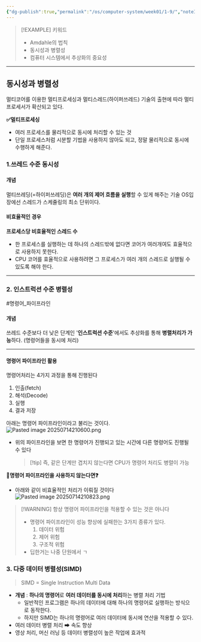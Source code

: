 ```yaml
---
{"dg-publish":true,"permalink":"/os/computer-system/week01/1-9/","noteIcon":"","created":"2025-07-14T20:54:10.593+09:00","updated":"2025-07-21T10:24:16.289+09:00"}
---
```





>[!EXAMPLE] 키워드
>- Amdahle의 법칙 
>- 동시성과 병렬성
>- 컴퓨터 시스템에서 추상화의 중요성 

--- 
## 동시성과 병렬성 

멀티코어를 이용한 멀티프로세싱과 멀티스레드(하이퍼쓰레드) 기술의 출현에 따라 멀티프로세서가 확산되고 있다.

**✅멀티프로세싱**
- 여러 프로세스를 물리적으로 동시에 처리할 수 있는 것
- 단일 프로세스처럼 시분할 기법을 사용하지 않아도 되고, 정말 물리적으로 동시에 수행하게 해준다.


### 1.쓰레드 수준 동시성 
#### 개념 

멀티쓰레딩(=하이퍼쓰레딩)은 **여러 개의 제어 흐름을 실행**할 수 있게 해주는 기술 
OS입장에선 스레드가 스케쥴링의 최소 단위이다.

#### 비효율적인 경우 
**프로세스당 비효율적인 스레드 수** 
- 한 프로세스를 실행하는 데 하나의 스레드밖에 없다면 코어가 여러개여도 효율적으로 사용하지 못한다.
- CPU 코어를 효율적으로 사용하려면 그 프로세스가 여러 개의 스레드로 실행될 수 있도록 해야 한다.


--- 
### 2. 인스트럭션 수준 병렬성 
#명령어_파이프라인


#### 개념 

쓰레드 수준보다 더 낮은 단계인 '**인스트럭션 수준**'에서도 추상화를 통해 **병렬처리가 가능**하다.
(명령어들을 동시에 처리)

--- 
#### 명령어 파이프라인 활용 
명령어처리는 4가지 과정을 통해 진행된다
1. 인출(fetch)
2. 해석(Decode)
3. 실행
4. 결과 저장 

아래는 명령어 파이프라인이라고 불리는 것이다.
![Pasted image 20250714210600.png](/img/user/supporter/image/Pasted%20image%2020250714210600.png)
- 위의 파이프라인을 보면 한 명령어가 진행되고 있는 시간에 다른 명령어도 진행될 수 있다
  > [!tip] 즉, 같은 단계만 겹치지 않는다면 CPU가 명령어 처리도 병렬이 가능 

**💢명령어 파이프라인을 사용하지 않는다면❓**
- 아래와 같이 비효율적인 처리가 이뤄질 것이다 
![Pasted image 20250714210823.png](/img/user/supporter/image/Pasted%20image%2020250714210823.png)

> [!WARNING] 항상 명령어 파이프라인을 적용할 수 있는 것은 아니다
> - 명령어 파이프라인이 성능 향상에 실패한는 3가지 종류가 있다.
> 	1. 데이터 위험
> 	2. 제어 위험
> 	3. 구조적 위험 
> - 딥한거는 나중 단원에서 ㄱ 


### 3. 다중 데이터 병렬성(SIMD)
> SIMD = Single Instruction Multi Data

- **개념** : **하나의 명령어**로 **여러 데이터를 동시에 처리**하는 병렬 처리 기법 
	- 일반적인 프로그램은 하나의 데이터에 대해 하나의 명령어로 실행하는 방식으로 동작한다.
	- 하지만 SIMD는 하나의 명령어로 여러 데이터에 동시에 연산을 적용할 수 있다.
- 여러 데이터 병렬 처리 ➡ 속도 향상 
- 영상 처리, 머신 러닝 등 데이터 병렬성이 높은 작업에 효과적 

